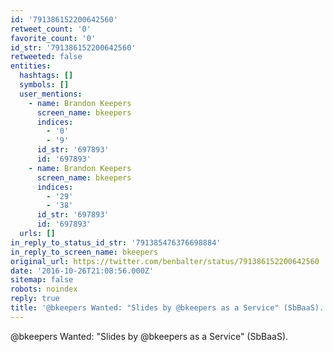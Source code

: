 ```yaml
---
id: '791386152200642560'
retweet_count: '0'
favorite_count: '0'
id_str: '791386152200642560'
retweeted: false
entities:
  hashtags: []
  symbols: []
  user_mentions:
    - name: Brandon Keepers
      screen_name: bkeepers
      indices:
        - '0'
        - '9'
      id_str: '697893'
      id: '697893'
    - name: Brandon Keepers
      screen_name: bkeepers
      indices:
        - '29'
        - '38'
      id_str: '697893'
      id: '697893'
  urls: []
in_reply_to_status_id_str: '791385476376698884'
in_reply_to_screen_name: bkeepers
original_url: https://twitter.com/benbalter/status/791386152200642560
date: '2016-10-26T21:08:56.000Z'
sitemap: false
robots: noindex
reply: true
title: '@bkeepers Wanted: "Slides by @bkeepers as a Service" (SbBaaS).'
---
```


@bkeepers Wanted: "Slides by @bkeepers as a Service" (SbBaaS).